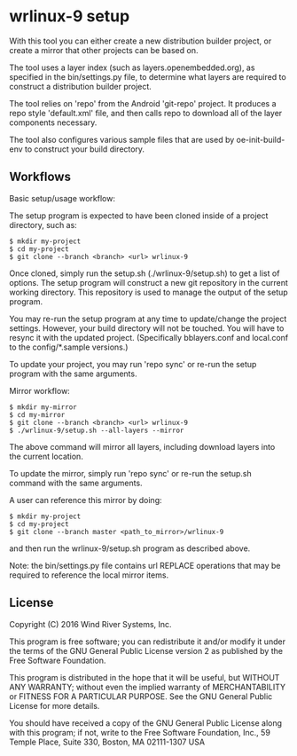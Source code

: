wrlinux-9 setup
===============

With this tool you can either create a new distribution builder project, or
create a mirror that other projects can be based on.

The tool uses a layer index (such as layers.openembedded.org), as specified in
the bin/settings.py file, to determine what layers are required to construct
a distribution builder project.

The tool relies on 'repo' from the Android 'git-repo' project.  It produces
a repo style 'default.xml' file, and then calls repo to download all of
the layer components necessary.

The tool also configures various sample files that are used by 
oe-init-build-env to construct your build directory.


Workflows
---------

Basic setup/usage workflow:

The setup program is expected to have been cloned inside of a project
directory, such as:

    $ mkdir my-project
    $ cd my-project
    $ git clone --branch <branch> <url> wrlinux-9

Once cloned, simply run the setup.sh (./wrlinux-9/setup.sh) to get a list
of options.  The setup program will construct a new git repository in the
current working directory.  This repository is used to manage the output of
the setup program.

You may re-run the setup program at any time to update/change the project
settings.  However, your build directory will not be touched.  You will have
to resync it with the updated project.  (Specifically bblayers.conf and
local.conf to the config/*.sample versions.)

To update your project, you may run 'repo sync' or re-run the setup program
with the same arguments.


Mirror workflow:

    $ mkdir my-mirror
    $ cd my-mirror
    $ git clone --branch <branch> <url> wrlinux-9
    $ ./wrlinux-9/setup.sh --all-layers --mirror

The above command will mirror all layers, including download layers into the
current location.

To update the mirror, simply run 'repo sync' or re-run the setup.sh command
with the same arguments.


A user can reference this mirror by doing:

    $ mkdir my-project
    $ cd my-project
    $ git clone --branch master <path_to_mirror>/wrlinux-9

and then run the wrlinux-9/setup.sh program as described above.

Note: the bin/settings.py file contains url REPLACE operations that may be
required to reference the local mirror items.


License
-------

Copyright (C) 2016 Wind River Systems, Inc.

This program is free software; you can redistribute it and/or modify
it under the terms of the GNU General Public License version 2 as
published by the Free Software Foundation.

This program is distributed in the hope that it will be useful,
but WITHOUT ANY WARRANTY; without even the implied warranty of
MERCHANTABILITY or FITNESS FOR A PARTICULAR PURPOSE.
See the GNU General Public License for more details.

You should have received a copy of the GNU General Public License
along with this program; if not, write to the Free Software
Foundation, Inc., 59 Temple Place, Suite 330, Boston, MA 02111-1307 USA

